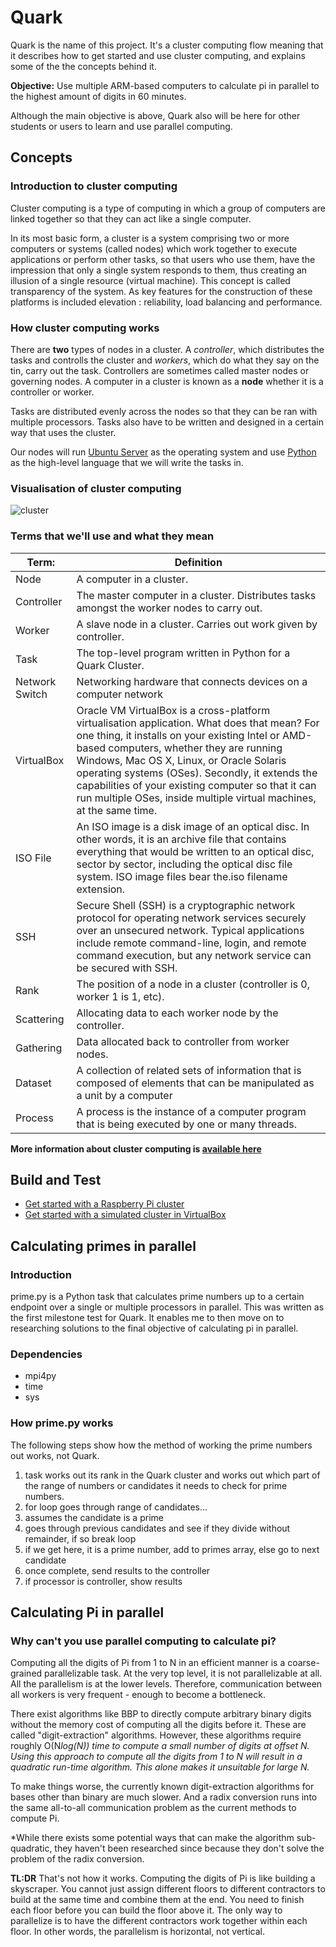 # Quark
Quark is the name of this project. It's a cluster computing flow meaning that it describes how to get started and use cluster computing, and explains some of the the concepts behind it.

**Objective:** Use multiple ARM-based computers to calculate pi in parallel to the highest amount of digits in 60 minutes.

Although the main objective is above, Quark also will be here for other students or users to learn and use parallel computing.

## Concepts

### Introduction to cluster computing
Cluster computing is a type of computing in which a group of computers are linked together so that they can act like a single computer. 

In its most basic form, a cluster is a system comprising two or more computers or systems (called nodes) which work together to execute applications or perform other tasks, so that users who use them, have the impression that only a single system responds to them, thus creating an illusion of a single resource (virtual machine). This concept is called transparency of the system. As key features for the construction of these platforms is included elevation : reliability, load balancing and performance.

### How cluster computing works

There are **two** types of nodes in a cluster. A *controller*, which distributes the tasks and controlls the cluster and *workers*, which do what they say on the tin, carry out the task.
Controllers are sometimes called master nodes or governing nodes. 
A computer in a cluster is known as a **node** whether it is a controller or worker.

Tasks are distributed evenly across the nodes so that they can be ran with multiple processors. Tasks also have to be written and designed in a certain way that uses the cluster. 

Our nodes will run [Ubuntu Server](https://ubuntu.com/download/server) as the operating system and use [Python](https://www.python.org) as the high-level language that we will write the tasks in. 

### Visualisation of cluster computing
![cluster](https://www.buzzle.com/images/diagrams/computer-networks/cluster-computing.jpg)
### Terms that we'll use and what they mean

| Term:          | Definition                                                                                                                                                                                                                                                                                                                                                                                                               |
|----------------|--------------------------------------------------------------------------------------------------------------------------------------------------------------------------------------------------------------------------------------------------------------------------------------------------------------------------------------------------------------------------------------------------------------------------|
| Node           | A computer in a cluster.                                                                                                                                                                                                                                                                                                                                                                                                 |
| Controller     | The master computer in a cluster. Distributes tasks amongst the worker nodes to carry out.                                                                                                                                                                                                                                                                                                                               |
| Worker         | A slave node in a cluster. Carries out work given by controller.                                                                                                                                                                                                                                                                                                                                                         |
| Task           | The top-level program written in Python for a Quark Cluster.                                                                                                                                                                                                                                                                                                                                                             |
| Network Switch | Networking hardware that connects devices on a computer network                                                                                                                                                                                                                                                                                                                                                          |
| VirtualBox     | Oracle VM VirtualBox is a cross-platform virtualisation application. What does that mean? For one thing, it installs on your existing Intel or AMD-based computers, whether they are running Windows, Mac OS X, Linux, or Oracle Solaris operating systems (OSes). Secondly, it extends the capabilities of your existing computer so that it can run multiple OSes, inside multiple virtual machines, at the same time. |
| ISO File       | An ISO image is a disk image of an optical disc. In other words, it is an archive file that contains everything that would be written to an optical disc, sector by sector, including the optical disc file system. ISO image files bear the.iso filename extension.                                                                                                                                                     |
| SSH            | Secure Shell (SSH) is a cryptographic network protocol for operating network services securely over an unsecured network. Typical applications include remote command-line, login, and remote command execution, but any network service can be secured with SSH.                                                                                                                                                        |
| Rank           | The position of a node in a cluster (controller is 0, worker 1 is 1, etc).                                                                                                                                                                                                                                                                                                                                               |
| Scattering     | Allocating data to each worker node by the controller.                                                                                                                                                                                                                                                                                                                                                                   |
| Gathering      | Data allocated back to controller from worker nodes.                                                                                                                                                                                                                                                                                                                                                                     |
| Dataset        | A collection of related sets of information that is composed of elements that can be manipulated as a unit by a computer                                                                                                                                                                                                                                                                                                 |
| Process        | A process is the instance of a computer program that is being executed by one or many threads.                                                                                                                                                                                                                                                                                                                           |

**More information about cluster computing is [available here](docs/cluster-indepth.md)**

## Build and Test

- [Get started with a Raspberry Pi cluster](docs/rpi4-cluster-tutorial.md)
- [Get started with a simulated cluster in VirtualBox](docs/simulated-cluster-tutorial.md)

## Calculating primes in parallel

### Introduction 
prime.py is a Python task that calculates prime numbers up to a certain endpoint over a single or multiple processors in parallel. This was written as the first milestone test for Quark. It enables me to then move on to researching solutions to the final objective of calculating pi in parallel.

### Dependencies
- mpi4py
- time
- sys

### How prime.py works
The following steps show how the method of working the prime numbers out works, not Quark.  

1.	task works out its rank in the Quark cluster and works out which part of the range of numbers or candidates it needs to check for prime numbers.
2.	for loop goes through range of candidates...
3.	assumes the candidate is a prime
4.	goes through previous candidates and see if they divide without remainder, if so break loop
5.  if we get here, it is a prime number, add to primes array, else go to next candidate
6.	once complete, send results to the controller
7.	if processor is controller, show results

## Calculating Pi in parallel

### Why can't you use parallel computing to calculate pi?

Computing all the digits of Pi from 1 to N in an efficient manner is a coarse-grained parallelizable task. At the very top level, it is not parallelizable at all. All the parallelism is at the lower levels. Therefore, communication between all workers is very frequent - enough to become a bottleneck.

There exist algorithms like BBP to directly compute arbitrary binary digits without the memory cost of computing all the digits before it. These are called "digit-extraction" algorithms. However, these algorithms require roughly O(N*log(N)) time to compute a small number of digits at offset N. Using this approach to compute all the digits from 1 to N will result in a quadratic run-time algorithm. This alone makes it unsuitable for large N.*

To make things worse, the currently known digit-extraction algorithms for bases other than binary are much slower. And a radix conversion runs into the same all-to-all communication problem as the current methods to compute Pi.

*While there exists some potential ways that can make the algorithm sub-quadratic, they haven't been researched since because they don't solve the problem of the radix conversion.


**TL:DR**
That's not how it works. Computing the digits of Pi is like building a skyscraper. You cannot just assign different floors to different contractors to build at the same time and combine them at the end. You need to finish each floor before you can build the floor above it. The only way to parallelize is to have the different contractors work together within each floor. In other words, the parallelism is horizontal, not vertical.
